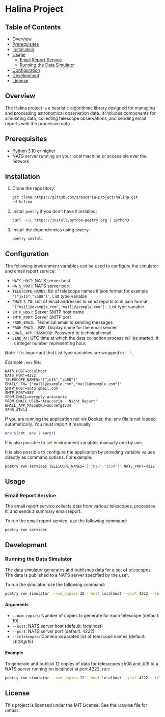 # Halina Project

## Table of Contents

- [Overview](#overview)
- [Prerequisites](#prerequisites)
- [Installation](#installation)
- [Usage](#usage)
  - [Email Report Service](#email-report-service)
  - [Running the Data Simulator](#running-the-data-simulator)
- [Configuration](#configuration)
- [Development](#development)
- [License](#license)

## Overview

The Halina project is a heuristic algorithmic library designed for managing and processing astronomical observation data. It includes components for simulating data, collecting telescope observations, and sending email reports with the processed data.

## Prerequisites

- Python 3.10 or higher
- NATS server running on your local machine or accessible over the network

## Installation

1. Clone the repository:
    ```bash
    git clone https://github.com/araucaria-project/halina.git
    cd halina 
    ```

2. Install `poetry` if you don't have it installed:
    ```bash
    curl -sSL https://install.python-poetry.org | python3 -
    ```

3. Install the dependencies using `poetry`:
    ```bash
    poetry install
    ```

## Configuration

The following environment variables can be used to configure the simulator and email report service:

- `NATS_HOST`: NATS server host
- `NATS_PORT`: NATS server port
- `TELESCOPE_NAMES`: list of telescope names if json format for example `'["jk15","zb08"]'`. List type variable
- `EMAILS_TO`: List of email addresses to send reports to in json format `'["mail1@example.com","mail1@example.com"]'`. List type variable
- `SMTP_HOST`: Server SMTP host name
- `SMTP_PORT`: Server SMTP port
- `FROM_EMAIL`: Technical email to sending messages 
- `FROM_EMAIL_USER`: Display name for the email sender
- `EMAIL_APP_PASSWORD`: Password to technical email 
- `SEND_AT`: UTC time at which the data collection process will be started. It is integer number representing hour.

Note. It is important that List type variables are wrapped in `' '`.

Example `.env` file:

```text
NATS_HOST=localhost
NATS_PORT=4222
TELESCOPE_NAMES='["jk15","zb08"]'
EMAILS_TO='["mail1@example.com","mail1@example.com"]'
SMTP_HOST=smtp.gmail.com
SMTP_PORT=587
FROM_EMAIL=noreply.araucaria
FROM_EMAIL_USER='Araucaria - Night Report'
EMAIL_APP_PASSWORD=abcdefg1234
SEND_AT=14
```

If you are running the application not via Docker, the .env file is not loaded automatically. You must import it manually. 
```bash
env $(cat .env | xargs)
```
It is also possible to set environment variables manually one by one.

It is also possible to configure the application by providing variable values directly as command options. For example: 

```bash
poetry run services TELESCOPE_NAMES='["jk15","zb08"]' NATS_PORT=4222
```

## Usage

### Email Report Service

The email report service collects data from various telescopes, processes it, and sends a summary email report.

To run the email report service, use the following command:

```bash
poetry run services
```

## Development

### Running the Data Simulator

The data simulator generates and publishes data for a set of telescopes. The data is published to a NATS server specified by the user.

To run the simulator, use the following command:

```bash
poetry run simulator --num_copies 10 --host localhost --port 4222 --telescopes zb08,jk15
```

#### Arguments

- `--num_copies`: Number of copies to generate for each telescope (default: 10)
- `--host`: NATS server host (default: localhost)
- `--port`: NATS server port (default: 4222)
- `--telescopes`: Comma-separated list of telescope names (default: zb08,jk15)

#### Example

To generate and publish 12 copies of data for telescopes zb08 and jk15 to a NATS server running on localhost at port 4222, run:

```bash 
poetry run simulator --num_copies 12 --host localhost --port 4222 --telescopes zb08,jk15
```

## License

This project is licensed under the MIT License. See the `LICENSE` file for details.
